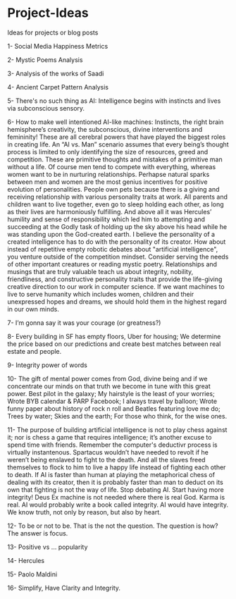 # Project-Ideas
Ideas for projects or blog posts

1- Social Media Happiness Metrics

2- Mystic Poems Analysis

3- Analysis of the works of Saadi

4- Ancient Carpet Pattern Analysis

5- There's no such thing as AI: Intelligence begins with instincts and lives via subconscious sensory.

6- How to make well intentioned AI-like machines: Instincts, the right brain hemisphere’s creativity, the subconscious, divine interventions and femininity! These are all cerebral powers that have played the biggest roles in creating life. An “AI vs. Man” scenario assumes that every being’s thought process is limited to only identifying the size of resources, greed and competition. These are primitive thoughts and mistakes of a primitive man without a life. Of course men tend to compete with everything, whereas women want to be in nurturing relationships. Perhapse natural sparks between men and women are the most genius incentives for positive evolution of personalities. People own pets because there is a giving and receiving relationship with various personality traits at work. All parents and children want to live together, even go to sleep holding each other, as long as their lives are harmoniously fulfilling. And above all it was Hercules’ humility and sense of responsibility which led him to attempting and succeeding at the Godly task of holding up the sky above his head while he was standing upon the God-created earth. I believe the personality of a created intelligence has to do with the personality of its creator. How about instead of repetitive empty robotic debates about "artificial intelligence", you venture outside of the competition mindset. Consider serving the needs of other important creatures or reading mystic poetry. Relationships and musings that are truly valuable teach us about integrity, nobility, friendliness, and constructive personality traits that provide the life-giving creative direction to our work in computer science. If we want machines to live to serve humanity which includes women, children and their unexpressed hopes and dreams, we should hold them in the highest regard in our own minds.

7- I’m gonna say it was your courage (or greatness?)

8- Every building in SF has empty floors, Uber for housing; We determine the price based on our predictions and create best matches between real estate and people.

9- Integrity power of words

10- The gift of mental power comes from God, divine being and if we concentrate our minds on that truth we become in tune with this great power. Best pilot in the galaxy; My hairstyle is the least of your worries; Wrote BYB calendar & PARP Facebook; I always travel by balloon; Wrote funny paper about history of rock n roll and Beatles featuring love me do; Trees by water; Skies and the earth; For those who think, for the wise ones.

11- The purpose of building artificial intelligence is not to play chess against it; nor is chess a game that requires intelligence; it’s another excuse to spend time with friends. Remember the computer's deductivr process is virtually instantenous. Spartacus wouldn’t have needed to revolt if he weren’t being enslaved to fight to the death. And all the slaves freed themselves to flock to him to live a happy life instead of fighting each other to death. If AI is faster than human at playing the metaphorical chess of dealing with its creator, then it is probably faster than man to deduct on its own that fighting is not the way of life. Stop debating AI. Start having more integrity! Deus Ex machine is not needed where there is real God. Karma is real. AI would probably write a book called integrity. AI would have integrity.
We know truth, not only by reason, but also by heart.

12- To be or not to be. That is the not the question. The question is how? The answer is focus.

13- Positive vs ... popularity

14- Hercules

15- Paolo Maldini

16- Simplify, Have Clarity and Integrity.
